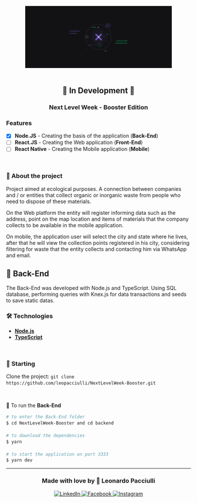 <div align="center">
  <img alt="NLW" src="./background.jpg" width="400px" />
</div>

<br>

<!-- <div align="center">
  <img src="./assets/logo.svg" width="250px">
</div> -->

<h2 align="center">🚧 In Development 🚧</h2>

<h3 align="center">
  Next Level Week - Booster Edition
</h3>

### Features
- [X] **Node.JS** - Creating the basis of the application (**Back-End**)
- [ ] **React.JS** - Creating the Web application (**Front-End**)
- [ ] **React Native** - Creating the Mobile application (**Mobile**)

<br>

### 📝 About the project
Project aimed at ecological purposes. A connection between companies and / or entities that collect organic or inorganic waste from people who need to dispose of these materials.

On the Web platform the entity will register informing data such as the address, point on the map location and items of materials that the company collects to be available in the mobile application.

On mobile, the application user will select the city and state where he lives, after that he will view the collection points registered in his city, considering filtering for waste that the entity collects and contacting him via WhatsApp and email.

## 🤖 Back-End
The Back-End was developed with Node.js and TypeScript. Using SQL database, performing queries with Knex.js for data transactions and seeds to save static datas.

### 🛠 Technologies
- **[Node.js](https://nodejs.org/en/)**
- **[TypeScript](https://www.typescriptlang.org/)**

<br>

### 🏁 Starting
Clone the project: `git clone https://github.com/leopacciulli/NextLevelWeek-Booster.git`

<br>

🤖 To run the **Back-End**

````zsh
# to enter the Back-End folder
$ cd NextLevelWeek-Booster and cd backend

# to download the dependencies
$ yarn

# to start the application on port 3333
$ yarn dev
````

---

<h3 align="center">
  Made with love by 💙 Leonardo Pacciulli
</h3>

<p align="center">
  <a href="https://www.linkedin.com/in/leonardo-pacciulli">
    <img alt="LinkedIn" src="https://img.shields.io/badge/LinkedIn-/in/leonardopacciulli-0e76a8?style=flat&logoColor=white&logo=linkedin">
  </a>
  <a href="https://www.facebook.com/paculli">
    <img alt="Facebook" src="https://img.shields.io/badge/Facebook-/LeonardoPacciulli-1778F2?style=flat&logoColor=white&logo=facebook">
  </a>
  <a href="https://www.instagram.com/leopacciulli/">
    <img alt="Instagram" src="https://img.shields.io/badge/Instagram-@leopacciulli-833AB4?style=flat&logoColor=white&logo=instagram">
  </a>
</p>
